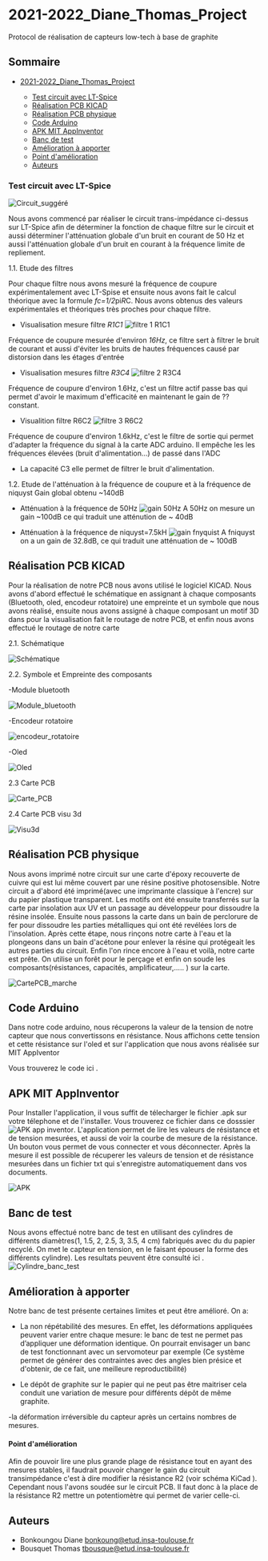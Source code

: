 # 2021-2022_Diane_Thomas_Project
Protocol de réalisation de capteurs low-tech à base de graphite



## Sommaire
- [2021-2022_Diane_Thomas_Project](#2021-2022_diane_thomas_project)
 
  - [Test circuit avec LT-Spice](#test-circuit-avec-lt-spice)
  - [Réalisation PCB KICAD](#réalisation-pcb-kicad)
  - [Réalisation PCB physique](#réalisation-pcb-physique)
  - [Code Arduino](#code-arduino)
  - [APK MIT AppInventor](#apk-mit-appinventor)
  - [Banc de test](#banc-de-test)
  - [Amélioration à apporter](#amélioration-à-apporter)
  - [Point d'amélioration](#point-damélioration)
  - [Auteurs](#auteurs)







### Test circuit avec LT-Spice

![Circuit_suggéré](https://user-images.githubusercontent.com/98905793/161027466-d61d4278-4927-4314-a9a8-1a1a7b82081c.png)


Nous avons commencé par réaliser le circuit trans-impédance ci-dessus sur LT-Spice afin de déterminer la fonction de chaque filtre sur le circuit et aussi déterminer l'atténuation globale d'un bruit en courant de 50 Hz et aussi l'atténuation globale d'un bruit en courant à la fréquence limite de repliement.

1.1. Etude des filtres

Pour chaque filtre nous avons mesuré la fréquence de coupure expérimentalement avec LT-Spise et ensuite nous avons fait le calcul théorique avec la formule *fc=1/2*pi*R*C. Nous avons obtenus des valeurs expérimentales et théoriques très proches pour chaque filtre.

- Visualisation mesure filtre *R1C1*
![filtre 1 R1C1](https://user-images.githubusercontent.com/98905793/161029367-5dfc7286-252c-4cfc-b5d7-4620bdf10430.PNG)

Fréquence de coupure mesurée d'environ *16Hz*, ce filtre sert à filtrer le bruit de courant et aussi d'éviter les bruits de hautes fréquences causé par distorsion dans les étages d'entrée 

- Visualisation mesures filtre *R3C4*
![filtre 2 R3C4](https://user-images.githubusercontent.com/98905793/161031602-96b18b47-e291-45e6-9dd0-08b9a9dc2465.PNG)

Fréquence de coupure d'environ 1.6Hz, c'est un filtre actif passe bas qui permet d'avoir le maximum d'efficacité en maintenant le  gain de ?? constant.

- Visualition filtre R6C2
![filtre 3 R6C2](https://user-images.githubusercontent.com/98905793/161031729-e01387f3-db88-49cd-977a-db9e50c20280.PNG)

 Fréquence de coupure d'environ 1.6kHz, c'est le filtre de sortie qui permet d'adapter la fréquence du signal à la carte ADC arduino. Il empêche les les fréquences élevées (bruit d'alimentation...) de passé dans l'ADC
 
 - La capacité C3 elle permet de filtrer le bruit d'alimentation.
 
 1.2. Etude de l'atténuation à la fréquence de coupure et à la fréquence de niquyst
 Gain global obtenu ~140dB
 - Atténuation à la fréquence de 50Hz
 ![gain 50Hz](https://user-images.githubusercontent.com/98905793/161033772-1902ba1a-6215-4486-ac87-026ffd8e7faa.PNG)
 A 50Hz on mesure un gain ~100dB ce qui traduit une atténution de ~ 40dB
 
 - Atténuation à la fréquence de niquyst=7.5kH
 ![gain fnyquist](https://user-images.githubusercontent.com/98905793/161033708-c0863d95-892a-4406-a164-a4cd5fa764ea.PNG)
 A fniquyst on a un gain de 32.8dB, ce qui traduit une atténuation de ~ 100dB
 
 
 

## Réalisation PCB KICAD

Pour la réalisation de notre PCB nous avons utilisé le logiciel KICAD. Nous avons d'abord effectué le schématique en assignant à chaque composants (Bluetooth, oled, encodeur rotatoire) une empreinte et un symbole que nous avons réalisé, ensuite nous avons assigné à chaque composant un motif 3D dans pour la visualisation fait le routage de notre PCB, et enfin nous avons effectué le routage de notre carte

2.1. Schématique

![Schématique](https://user-images.githubusercontent.com/98905793/161578505-547fc367-0eae-473f-96f7-5a51b1d9bc94.png)

2.2. Symbole et Empreinte des composants

-Module bluetooth

![Module_bluetooth](https://user-images.githubusercontent.com/98905793/161592737-143bc7c7-3068-4333-93f5-85c8d5d00196.png)


-Encodeur rotatoire

![encodeur_rotatoire](https://user-images.githubusercontent.com/98905793/161592620-12e2ea18-629f-47c3-a090-60c556da0042.png)


-Oled

![Oled](https://user-images.githubusercontent.com/98905793/161592788-2df53909-a14c-45ce-bc2a-833ea473ee02.png)


2.3 Carte PCB 

![Carte_PCB](https://user-images.githubusercontent.com/98905793/161579979-e78d3553-924d-4140-9f97-e6bd357a53aa.png)


2.4 Carte PCB visu 3d

![Visu3d](https://user-images.githubusercontent.com/98905793/161579875-fbbe4a1d-7de7-44ed-8657-5575cc9e2078.png)




## Réalisation PCB physique
Nous avons imprimé notre circuit sur une carte d'époxy recouverte de cuivre qui est lui même couvert par une résine positive photosensible.
Notre circuit a d'abord été imprimé(avec une imprimante classique à l'encre) sur du papier plastique transparent. 
Les motifs ont été ensuite transferrés sur la carte par insolation aux UV et un passage au développeur pour dissoudre la résine insolée.
Ensuite nous passons la carte dans un bain de perclorure de fer pour dissoudre les parties métalliques qui ont été revélées lors de l'insolation. 
Après cette étape, nous rinçons notre carte à l'eau et la plongeons dans un bain d'acétone pour enlever la résine qui protégeait les autres parties du circuit. 
Enfin l'on rince encore à l'eau et voilà, notre carte est prête. 
On utilise un forêt pour le perçage et enfin on soude les composants(résistances, capacités, amplificateur,..... ) sur la carte.

![CartePCB_marche](https://user-images.githubusercontent.com/98905793/163810848-d19a8177-2954-4b40-8d5b-c6eb3ca76b1a.jpg)


## Code Arduino 
Dans notre code arduino, nous récuperons la valeur de la tension de notre capteur que nous convertissons en résistance. Nous affichons cette tension et cette  résistance sur l'oled et sur l'application que nous avons réalisée sur MIT AppIventor

Vous trouverez le code ici  .

## APK MIT AppInventor
Pour Installer l'application, il vous suffit de télecharger le fichier .apk sur votre télephone et de l'installer.
Vous trouverez ce fichier dans ce dosssier ![APK app inventor](https://github.com/MOSH-Insa-Toulouse/2021-2022_Diane_Thomas_Project/tree/main/APK%20app%20inventor).
L'application permet de lire les valeurs de résistance et de tension mesurées, et aussi de voir la courbe de mesure de la résistance.
Un bouton vous permet de vous connecter et vous déconnecter. Après la mesure il est possible de récuperer les valeurs de tension et de résistance mesurées dans un fichier txt qui s'enregistre automatiquement dans vos documents.

![APK](https://user-images.githubusercontent.com/98905793/163808292-009867f8-d38c-4246-9833-f37e429a7070.png)


## Banc de test

Nous avons effectué notre banc de test en utilisant des cylindres de différents diamètres(1, 1.5, 2, 2.5, 3, 3.5, 4 cm) fabriqués avec du du papier recyclé. On met le capteur en tension, en le faisant épouser la forme des différents cylindre).
Les resultats peuvent être consulté ici .
![Cylindre_banc_test](https://user-images.githubusercontent.com/98905793/163810617-1eadc30e-e6a0-4842-b525-158685afb5b0.jpg)


## Amélioration à apporter
Notre banc de test présente certaines limites et peut être amélioré.
On a:

- La non répétabilité des mesures. En effet, les déformations appliquées peuvent varier entre chaque mesure: le banc de test ne permet pas d’appliquer une déformation identique. On pourrait envisager un banc de test fonctionnant avec un servomoteur par exemple (Ce système permet de générer des contraintes avec des angles bien présice et d'obtenir, de ce fait, une meilleure reproductibilité)

- Le dépôt de graphite sur le papier qui ne peut pas être maitriser cela conduit une variation de mesure pour différents dépôt de même graphite.

-la déformation irréversible du capteur après un certains nombres de mesures.

#### Point d'amélioration

Afin de pouvoir lire une plus grande plage de résistance tout en ayant des mesures stables, il faudrait pouvoir changer le gain du circuit transimpédance c'est à dire modifier la résistance R2 (voir schéma KiCad ). Cependant nous l'avons soudée sur le circuit PCB. Il faut donc à la place de la résistance R2 mettre un potentiomètre qui permet de varier  celle-ci.


## Auteurs
  
  - Bonkoungou Diane bonkoung@etud.insa-toulouse.fr
  - Bousquet Thomas tbousque@etud.insa-toulouse.fr


